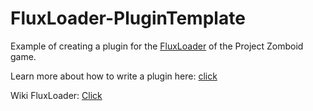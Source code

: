 # FluxLoader-PluginTemplate
 Example of creating a plugin for the [FluxLoader](https://github.com/xLorey/FluxLoader-PZ/) of the Project Zomboid game.

 Learn more about how to write a plugin here: [click](https://github.com/xLorey/FluxLoader-PZ/blob/main/docs/WritePlugin.md)

 Wiki FluxLoader: [Click](https://github.com/xLorey/FluxLoader-PZ/blob/main/docs/Wiki.md)
